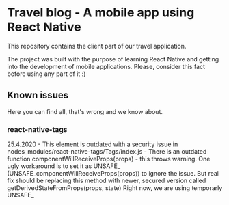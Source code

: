 # Travel blog - A mobile app using React Native

This repository contains the client part of our travel application. 

The project was built with the purpose of learning React Native and getting into the development of mobile applications. Please, consider this fact before using any part of it :)

## Known issues 
Here you can find all, that's wrong and we know about. 

### react-native-tags
25.4.2020 - This element is outdated with a security issue in nodes_modules/react-native-tags/Tags/index.js - There is an outdated function componentWillReceiveProps(props) - this throws warning. 
One ugly workaround is to set it as UNSAFE_ (UNSAFE_componentWillReceiveProps(props)) to ignore the issue. 
But real fix should be replacing this method with newer, secured version called getDerivedStateFromProps(props, state) 
Right now, we are using temporarly UNSAFE_ 
